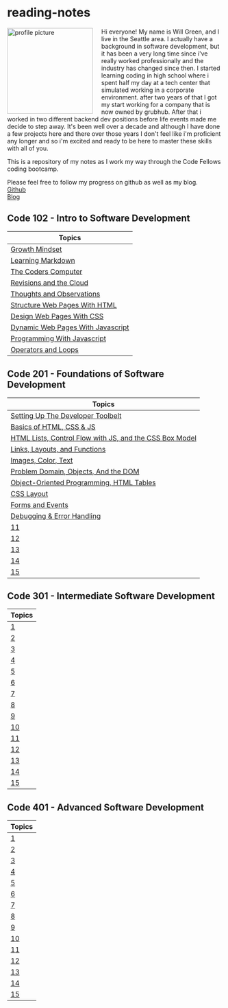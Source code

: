 # reading-notes

<img src="https://avatars.githubusercontent.com/u/696086?v=4" alt="profile picture" align="left" width="200" height="200" style="margin-right: 20px;">Hi everyone! My name is Will Green, and I live in the Seattle area. I actually have a background in software development, but it has been a very long time since i've really worked professionally and the industry has changed since then. I started learning coding in high school where i spent half my day at a tech center that simulated working in a corporate environment. after two years of that I got my start working for a company that is now owned by grubhub. After that i worked in two different backend dev positions before life events made me decide to step away. It's been well over a decade and although I have done a few projects here and there over those years I don't feel like i'm proficient any longer and so i'm excited and ready to be here to master these skills with all of you.

This is a repository of my notes as I work my way through the Code Fellows coding bootcamp.

Please feel free to follow my progress on github as well as my blog.  
[Github](https://github.com/tehbillis/)  
[Blog](https://tehbillis.github.io/)

## Code 102 - Intro to Software Development

| Topics                                     |
|--------------------------------------------|
| [Growth Mindset](102/growth-mindset.md)     |
| [Learning Markdown](102/learning-markdown.md) |
| [The Coders Computer](102/the-coders-computer.md) |
| [Revisions and the Cloud](102/revisions-and-the-cloud.md) |
| [Thoughts and Observations](102/thoughts-observations.md) |
| [Structure Web Pages With HTML](102/structure-web-pages-with-html.md) |
| [Design Web Pages With CSS](102/design-web-pages-with-css.md) |
| [Dynamic Web Pages With Javascript](102/dynamic-web-pages-with-javascript.md) |
| [Programming With Javascript](102/programming-with-javascript.md) |
| [Operators and Loops](102/operators-and-loops.md) |

## Code 201 - Foundations of Software Development

| Topics |
|-------|
| [Setting Up The Developer Toolbelt](201/class-01.md) |
| [Basics of HTML, CSS & JS](201/class-02.md) |
| [HTML Lists, Control Flow with JS, and the CSS Box Model](201/class-03.md) |
| [Links, Layouts, and Functions](201/class-04.md) |
| [Images, Color, Text](201/class-05.md) |
| [Problem Domain, Objects, And the DOM](201/class-06.md) |
| [Object-Oriented Programming, HTML Tables](201/class-07.md) |
| [CSS Layout](201/class-08.md) |
| [Forms and Events](201/class-09.md) |
| [Debugging & Error Handling](201/class-10.md) |
| [11]() |
| [12]() |
| [13]() |
| [14]() |
| [15]() |

## Code 301 - Intermediate Software Development

| Topics |
|-------|
| [1]() |
| [2]() |
| [3]() |
| [4]() |
| [5]() |
| [6]() |
| [7]() |
| [8]() |
| [9]() |
| [10]() |
| [11]() |
| [12]() |
| [13]() |
| [14]() |
| [15]() |

## Code 401 - Advanced Software Development

| Topics |
|-------|
| [1]() |
| [2]() |
| [3]() |
| [4]() |
| [5]() |
| [6]() |
| [7]() |
| [8]() |
| [9]() |
| [10]() |
| [11]() |
| [12]() |
| [13]() |
| [14]() |
| [15]() |
